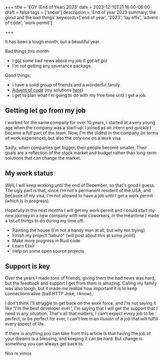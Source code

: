 +++
title = 'EOY (End of Year) 2023'
date = 2023-12-10T21:16:00-06:00
draft = false
tags = ['social']
description = 'End of year 2023 summary, the good and the bad things'
keywords=['end of year', '2023', 'lay offs', 'advent of code', 'work permit']


+++

It has been a tough month, but a beautiful year.

Bad things this month:

- I got some bad news about my job _(I got let go)_
- I'm not getting any severance package.

Good things:

- I have a solid group of friends and a wonderful family.
- [Advent of code](https://adventofcode.com/) (my solutions [here](https://github.com/maxicapodacqua/advent-of-code))
- I get to plan what I'm going to do with my free time until I get a job.

## Getting let go from my job

I worked for the same company for over 10 years, I started at a very young age when the company was a start-up.
I joined as an intern and quickly I became a full part of the team. Now, I'm the oldest in the company (in terms of work experience), but also the only one on a work visa

Sadly, when companies get bigger, their people become smaller. Their goals are a reflection of the stock market and budget rather than long-term solutions that can change the market.

## My work status

Well, I will keep working until the end of December, so that's good I guess.
The ugly part is that, since I'm not a permanent resident of the USA, and because of my visa, I'm not allowed to have a job until I get a work permit (which is in progress).

Hopefully in the next months I will get my work permit and I could start my new journey in a new company with new coworkers, in the meantime I made a list
of things to do during my time off:

- Painting the house (I'm not a handy man at all, but why not trying)
- Finish my project "laburo" (will post about this at some point)
- Make more progress in Rust code
- Learn Elixir
- Help on some open source projects

## Support is key

Over the years I made tons of friends, giving them the bad news was hard, but the feedback and support I get from them is amazing. Calling my family was also tough, but it made me realize how important it is to keep connections alive (bad HTTP Joke, I know).

I don't think I'll struggle to get back on the work force, and I'm not saying it like "I'm the best developer ever", I'm saying that I will get the support that I need in any situation. That's all that matters, I can't expect every job to be perfect, or be perfect for ever, I can't live in an illusion of a job that will fulfill every aspect of life.

If there is anything you can take from this article is that having the job of your dreams is a blessing, and keeping it can be hard. But change is something you can always get back to.

Nos re vimos
